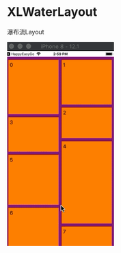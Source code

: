 # XLWaterLayout
瀑布流Layout

![image](https://github.com/kimyxl/XLWaterLayout/blob/master/images/XLWaterFlowGIF.gif)
